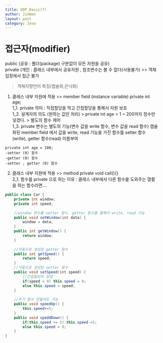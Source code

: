 ```yaml
---
title: OOP_Basic(7)
author: JinWon
layout: post
category: Java
---
```


# 접근자(modifier)

public (공유 : 폴더(package) 구분없이 모든 자원을 공유) <br>
private (개인 : 클래스 내부에서 공유자원 , 참조변수는 볼 수 없다(사용불가) >>  객체입장에서 접근 불가 <br>

> 객체지향언어 특징(캡슐화,은닉화)
1. 클래스 내부 자원에 적용 >> member field (instance variable) private int age; <br>
1_1. private 의미 : 직접할당을 막고 간접할당을 통해서 자원 보호 <br>
1_2. 설계자의 의도 (원하는 값만 처리) > private int age   > 1 ~ 200까지 정수만 넣겠다. > 별도의 함수 제어 <br>
1_3. private 변수는 별도의 기능(변수 값을 write 함수, 변수 값을 read 함수)
	캡슐화된 member field 에서 값을 write, read 기능을 가진 함수를 setter 함수(write), getter 함수(read) 이름부여
	
~~~	
private int age = 100;
-setter (0) 함수
-getter (0) 함수
-setter , getter (0) 함수
~~~

2. 클래스 내부 자원에 적용 >> method    private void call(){} <br>
2_1. 함수를 private 으로 하는 이유 : 클래스 내부에서 다른 함수를 도와주는 열활을 하는 함수라면....

~~~java
public class Car {
	private int window;
	private int speed;
	
	//window 변수를 setter 함수, getter 함수를 통해서 write, read 기능	
	public void setWindow(int data) {
		window = data;
	}
	public int getWindow() {
		return window;
	}
	
	//자동으로 생성된 getter 함수
	public int getSpeed() {
		return speed;
	}
	//자동으로 생성된 setter 함수
	public void setSpeed(int speed) {
		//간접할당의 장점
		if(speed < 0) this.speed = 0;
		else this.speed = speed;
	}
	
	//추가 함수 만들어도 가능
	public void speedUp() {
		this.speed+=5;
	}
	public void speddDown() {
		if(this.speed >= 5) this.speed-=5;
		else this.speed = 0;
	}
}
~~~